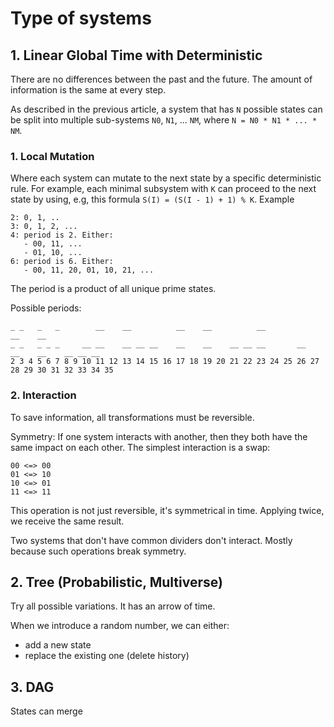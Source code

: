 # Type of systems

## 1. Linear Global Time with Deterministic 

There are no differences between the past and the future. The amount of information is the same at every step.

As described in the previous article, a system that has `N` possible states can be split into multiple sub-systems `N0`, `N1`, ... `NM`, where `N = N0 * N1 * ... * NM`.  

### 1. Local Mutation

Where each system can mutate to the next state by a specific deterministic rule. For example, each minimal subsystem with `K` can proceed to the next state by using, e.g, this formula `S(I) = (S(I - 1) + 1) % K`. Example

```
2: 0, 1, ..
3: 0, 1, 2, ...
4: period is 2. Either:
   - 00, 11, ...
   - 01, 10, ...
6: period is 6. Either:
   - 00, 11, 20, 01, 10, 21, ...
```

The period is a product of all unique prime states.

Possible periods:

```
_ _   _   _        __    __          __    __          __                __    __       
_ _   _ _ _     __ __    __ __ __    __    __    __ __ __       __       __    __    __ __ __
2 3 4 5 6 7 8 9 10 11 12 13 14 15 16 17 18 19 20 21 22 23 24 25 26 27 28 29 30 31 32 33 34 35
```

### 2. Interaction

To save information, all transformations must be reversible.

Symmetry: If one system interacts with another, then they both have the same impact on each other. The simplest interaction is a swap:

```
00 <=> 00
01 <=> 10
10 <=> 01
11 <=> 11
```

This operation is not just reversible, it's symmetrical in time. Applying twice, we receive the same result. 

Two systems that don't have common dividers don't interact. Mostly because such operations break symmetry.

## 2. Tree (Probabilistic, Multiverse)

Try all possible variations. It has an arrow of time.

When we introduce a random number, we can either:

- add a new state
- replace the existing one (delete history)

## 3. DAG

States can merge
